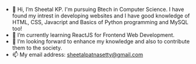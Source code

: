 - 👋 Hi, I’m Sheetal KP. I'm pursuing Btech in Computer Science. I have found my intrest in developing websites and I have good knowledge of HTML, CSS, Javacript and Basics of Python programming and MySQL too!
- 🌱 I’m currently learning ReactJS for Frontend Web Development.
- 👀 I’m looking forward to enhance my knowledge and also to contribute them to the society.
- 📫 My email address: sheetalpatnasetty@gmail.com

<!---
Sheetal-Patnasetty/Sheetal-Patnasetty is a ✨ special ✨ repository because its `README.md` (this file) appears on your GitHub profile.
You can click the Preview link to take a look at your changes.
--->
